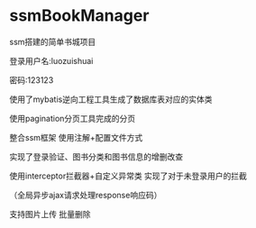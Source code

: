 # ssmBookManager

ssm搭建的简单书城项目

登录用户名:luozuishuai

密码:123123

使用了mybatis逆向工程工具生成了数据库表对应的实体类

使用pagination分页工具完成的分页

整合ssm框架 使用注解+配置文件方式

实现了登录验证、图书分类和图书信息的增删改查

使用interceptor拦截器+自定义异常类 实现了对于未登录用户的拦截

（全局异步ajax请求处理response响应码）

支持图片上传 批量删除
